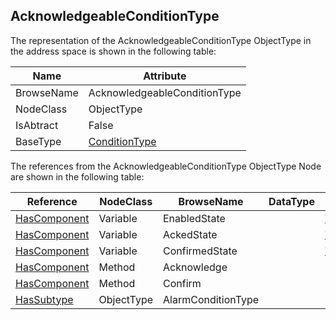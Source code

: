 <!-- objecttype -->
## AcknowledgeableConditionType
The representation of the AcknowledgeableConditionType ObjectType in the address space is shown in the following table:  

|Name|Attribute|
|---|---|
|BrowseName|AcknowledgeableConditionType|
|NodeClass|ObjectType|
|IsAbtract|False|
|BaseType|[ConditionType](../../../Part9/ObjectTypes/ConditionType/readme.md)|

The references from the AcknowledgeableConditionType ObjectType Node are shown in the following table:  

|Reference|NodeClass|BrowseName|DataType|TypeDefinition|ModellingRule|
|---|---|---|---|---|---|
|[HasComponent](../../../Part3/ReferenceTypes/HasComponent/readme.md)|Variable|EnabledState||[TwoStateVariableType](../../Part9/VariableTypes/TwoStateVariableType/readme.md)|[Mandatory](../../Objects/Mandatory/readme.md)|
|[HasComponent](../../../Part3/ReferenceTypes/HasComponent/readme.md)|Variable|AckedState||[TwoStateVariableType](../../Part9/VariableTypes/TwoStateVariableType/readme.md)|[Mandatory](../../Objects/Mandatory/readme.md)|
|[HasComponent](../../../Part3/ReferenceTypes/HasComponent/readme.md)|Variable|ConfirmedState||[TwoStateVariableType](../../Part9/VariableTypes/TwoStateVariableType/readme.md)|[Optional](../../Objects/Optional/readme.md)|
|[HasComponent](../../../Part3/ReferenceTypes/HasComponent/readme.md)|Method|Acknowledge|||[Mandatory](../../Objects/Mandatory/readme.md)|
|[HasComponent](../../../Part3/ReferenceTypes/HasComponent/readme.md)|Method|Confirm|||[Optional](../../Objects/Optional/readme.md)|
|[HasSubtype](../../../Part3/ReferenceTypes/HasSubtype/readme.md)|ObjectType|AlarmConditionType||||

